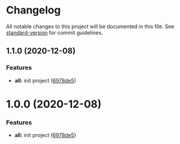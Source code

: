 # Changelog

All notable changes to this project will be documented in this file. See [standard-version](https://github.com/conventional-changelog/standard-version) for commit guidelines.

## 1.1.0 (2020-12-08)


### Features

* **all:** init project ([6978de5](https://github.com/BenjaminShih/ng-test/commit/6978de567a2179829bb47909791a89c06edd2bf5))

# 1.0.0 (2020-12-08)


### Features

* **all:** init project ([6978de5](https://github.com/BenjaminShih/ng-test/commit/6978de567a2179829bb47909791a89c06edd2bf5))
